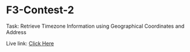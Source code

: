 # F3-Contest-2
Task: Retrieve Timezone Information using Geographical Coordinates and Address

Live link:
[Click Here](https://sayantan174.github.io/F3-Contest-2/)
